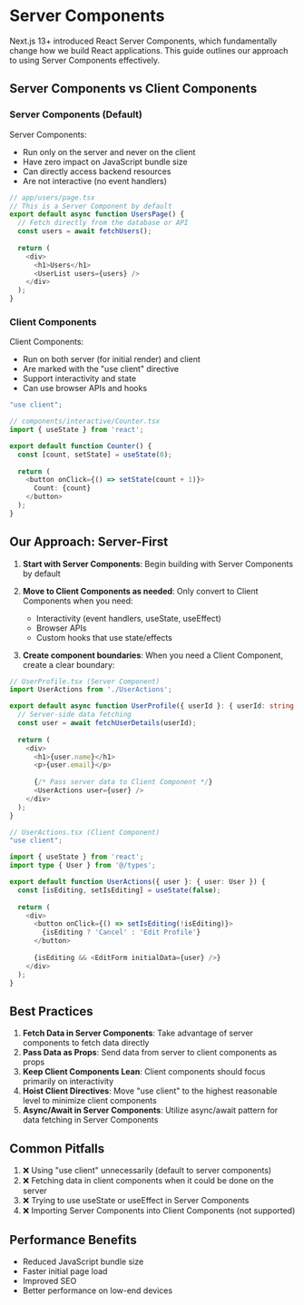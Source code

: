 # Server Components

Next.js 13+ introduced React Server Components, which fundamentally change how we build React applications. This guide outlines our approach to using Server Components effectively.

## Server Components vs Client Components

### Server Components (Default)

Server Components:

- Run only on the server and never on the client
- Have zero impact on JavaScript bundle size
- Can directly access backend resources
- Are not interactive (no event handlers)

```typescript
// app/users/page.tsx
// This is a Server Component by default
export default async function UsersPage() {
  // Fetch directly from the database or API
  const users = await fetchUsers();
  
  return (
    <div>
      <h1>Users</h1>
      <UserList users={users} />
    </div>
  );
}
```

### Client Components

Client Components:

- Run on both server (for initial render) and client
- Are marked with the "use client" directive
- Support interactivity and state
- Can use browser APIs and hooks

```typescript
"use client";

// components/interactive/Counter.tsx
import { useState } from 'react';

export default function Counter() {
  const [count, setState] = useState(0);
  
  return (
    <button onClick={() => setState(count + 1)}>
      Count: {count}
    </button>
  );
}
```

## Our Approach: Server-First

1. **Start with Server Components**: Begin building with Server Components by default
2. **Move to Client Components as needed**: Only convert to Client Components when you need:
   - Interactivity (event handlers, useState, useEffect)
   - Browser APIs
   - Custom hooks that use state/effects

3. **Create component boundaries**: When you need a Client Component, create a clear boundary:

```typescript
// UserProfile.tsx (Server Component)
import UserActions from './UserActions';

export default async function UserProfile({ userId }: { userId: string }) {
  // Server-side data fetching
  const user = await fetchUserDetails(userId);
  
  return (
    <div>
      <h1>{user.name}</h1>
      <p>{user.email}</p>
      
      {/* Pass server data to Client Component */}
      <UserActions user={user} />
    </div>
  );
}
```

```typescript
// UserActions.tsx (Client Component)
"use client";

import { useState } from 'react';
import type { User } from '@/types';

export default function UserActions({ user }: { user: User }) {
  const [isEditing, setIsEditing] = useState(false);
  
  return (
    <div>
      <button onClick={() => setIsEditing(!isEditing)}>
        {isEditing ? 'Cancel' : 'Edit Profile'}
      </button>
      
      {isEditing && <EditForm initialData={user} />}
    </div>
  );
}
```

## Best Practices

1. **Fetch Data in Server Components**: Take advantage of server components to fetch data directly
2. **Pass Data as Props**: Send data from server to client components as props
3. **Keep Client Components Lean**: Client components should focus primarily on interactivity
4. **Hoist Client Directives**: Move "use client" to the highest reasonable level to minimize client components
5. **Async/Await in Server Components**: Utilize async/await pattern for data fetching in Server Components

## Common Pitfalls

1. ❌ Using "use client" unnecessarily (default to server components)
2. ❌ Fetching data in client components when it could be done on the server
3. ❌ Trying to use useState or useEffect in Server Components
4. ❌ Importing Server Components into Client Components (not supported)

## Performance Benefits

- Reduced JavaScript bundle size
- Faster initial page load
- Improved SEO
- Better performance on low-end devices
